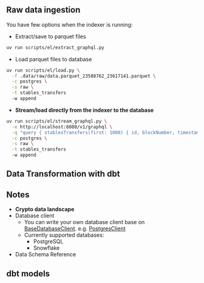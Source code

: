 ## Raw data ingestion
You have few options when the indexer is running:

- Extract/save to parquet files
```bash
uv run scripts/el/extract_graphql.py 
```

- Load parquet files to database
```bash
uv run scripts/el/load.py \
  -f .data/raw/data.parquet_23588762_23617141.parquet \
  -c postgres \
  -s raw \
  -t stables_transfers
  -w append
```
- **Stream/load directly from the indexer to the database**
```bash
uv run scripts/el/stream_graphql.py \
  -e http://localhost:8080/v1/graphql \
  -q "query { stablesTransfers(first: 1000) { id, blockNumber, timestamp, contractAddress, from, to, value } }" \
  -c postgres \
  -s raw \
  -t stables_transfers
  -w append
```

## Data Transformation with dbt

## Notes
- **Crypto data landscape**
- Database client
    - You can write your own database client base on [BaseDatabaseClient](https://github.com/newgnart/fa-dae2-stables-analytics/blob/main/src/onchaindata/utils/base_client.py). e.g. [PostgresClient](https://github.com/newgnart/fa-dae2-stables-analytics/blob/main/src/onchaindata/utils/postgres_client.py)
    - Currently supported databases:
        - PostgreSQL
        - Snowflake
- Data Schema Reference

## dbt models

